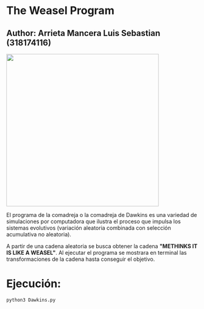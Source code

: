 # The Weasel Program
## Author: Arrieta Mancera Luis Sebastian (318174116)

<img width="400px" src="https://media.giphy.com/media/v1.Y2lkPTc5MGI3NjExanFpcjZmeGxkMW56bWlieTU1OHJtcGk4aGo5aWtmMG82ejFsZGRncSZlcD12MV9pbnRlcm5hbF9naWZfYnlfaWQmY3Q9Zw/pFwRzOLfuGHok/giphy.gif"/>

El programa de la comadreja o la comadreja de Dawkins es una variedad de simulaciones por computadora que ilustra el proceso que impulsa los sistemas evolutivos (variación aleatoria combinada con selección acumulativa no aleatoria).

A partir de una cadena aleatoria se busca obtener la cadena **"METHINKS IT IS LIKE A WEASEL"**. Al ejecutar el programa se mostrara en terminal las transformaciones de la cadena hasta conseguir el objetivo.

# Ejecución:

```bash
python3 Dawkins.py
```

